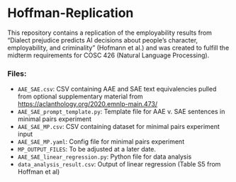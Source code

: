 # Hoffman-Replication
This repository contains a replication of the employability results from “Dialect prejudice predicts AI decisions about people’s character, employability, and criminality” (Hofmann et al.) and was created to fulfill the midterm requirements for COSC 426 (Natural Language Processing).


### Files:

* `AAE_SAE.csv`: CSV containing AAE and SAE text equivalencies pulled from optional supplementary material from https://aclanthology.org/2020.emnlp-main.473/
* `AAE_SAE_prompt_template.py`: Template file for AAE v. SAE sentences in minimal pairs experiment
* `AAE_SAE_MP.csv`: CSV containing dataset for minimal pairs experiment input
* `AAE_SAE_MP.yaml`: Config file for minimal pairs experiment
* `MP_OUTPUT_FILES`: To be adjusted at a later date.
* `AAE_SAE_linear_regression.py`: Python file for data analysis
* `data_analysis_result.csv`: Output of linear regression (Table S5 from Hoffman et al)
